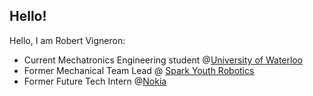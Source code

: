 ## Hello!

Hello, I am Robert Vigneron:
- Current Mechatronics Engineering student @[University of Waterloo](https://uwaterloo.ca/)
- Former Mechanical Team Lead @ [Spark Youth Robotics](https://www.syrc.ca/)
- Former Future Tech Intern @[Nokia](https://www.nokia.com/)
